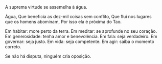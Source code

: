 A suprema virtude se assemelha à água.

Água,
Que beneficia as dez-mil coisas sem conflito,
Que flui nos lugares que os homens abominam,
Por isso ela é próxima do Tao.

Em habitar: more perto da terra.
Em meditar: se aprofunde no seu coração.
Em generosidade: tenha amor e benevolência.
Em fala: seja verdadeiro.
Em governar: seja justo.
Em vida: seja competente.
Em agir: saiba o momento correto.

Se não há disputa, ninguém cria oposição.